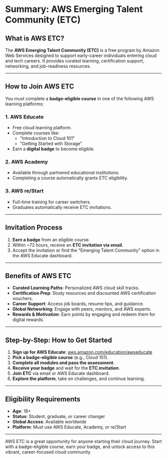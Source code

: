 
# Summary: AWS Emerging Talent Community (ETC)

## What is AWS ETC?
The **AWS Emerging Talent Community (ETC)** is a free program by Amazon Web Services designed to support early-career individuals entering cloud and tech careers. It provides curated learning, certification support, networking, and job-readiness resources.

---

## How to Join AWS ETC
You must complete a **badge-eligible course** in one of the following AWS learning platforms:

### 1. AWS Educate
- Free cloud learning platform.
- Complete courses like:
  - "Introduction to Cloud 101"
  - "Getting Started with Storage"
- Earn a **digital badge** to become eligible.

### 2. AWS Academy
- Available through partnered educational institutions.
- Completing a course automatically grants ETC eligibility.

### 3. AWS re/Start
- Full-time training for career switchers.
- Graduates automatically receive ETC invitations.

---

## Invitation Process
1. **Earn a badge** from an eligible course.
2. Within ~72 hours, receive an **ETC invitation via email**.
3. Accept the invitation or find the "Emerging Talent Community" option in the AWS Educate dashboard.

---

## Benefits of AWS ETC
- **Curated Learning Paths**: Personalized AWS cloud skill tracks.
- **Certification Prep**: Study resources and discounted AWS certification vouchers.
- **Career Support**: Access job boards, resume tips, and guidance.
- **Global Networking**: Engage with peers, mentors, and AWS experts.
- **Rewards & Motivation**: Earn points by engaging and redeem them for digital rewards.

---

## Step-by-Step: How to Get Started
1. **Sign up for AWS Educate**: [aws.amazon.com/education/awseducate](https://aws.amazon.com/education/awseducate)
2. **Pick a badge-eligible course** (e.g., Cloud 101).
3. **Complete all modules and pass the assessment**.
4. **Receive your badge** and wait for the **ETC invitation**.
5. **Join ETC** via email or AWS Educate dashboard.
6. **Explore the platform**, take on challenges, and continue learning.

---

## Eligibility Requirements
- **Age**: 18+
- **Status**: Student, graduate, or career changer
- **Global Access**: Available worldwide
- **Platform**: Must use AWS Educate, Academy, or re/Start

---

AWS ETC is a great opportunity for anyone starting their cloud journey. Start with a badge-eligible course, earn your badge, and unlock access to this vibrant, career-focused cloud community.
